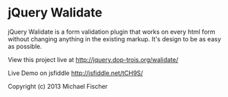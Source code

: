 jQuery Walidate
===============

jQuery Walidate is a form validation plugin that works on every html form without changing anything in the existing markup.
It's design to be as easy as possible.

View this project live at http://jquery.dop-trois.org/walidate/

Live Demo on jsfiddle http://jsfiddle.net/tCH9S/

Copyright (c) 2013 Michael Fischer
